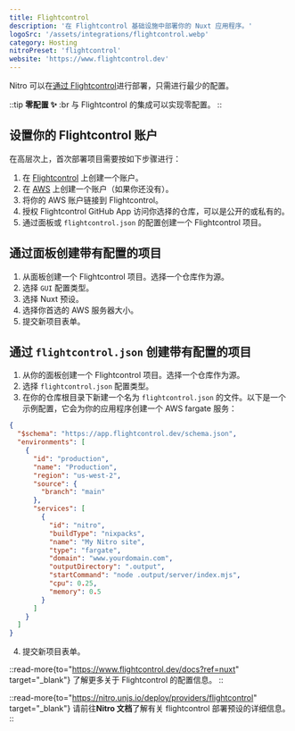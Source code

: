 ```yaml
---
title: Flightcontrol
description: '在 Flightcontrol 基础设施中部署你的 Nuxt 应用程序。'
logoSrc: '/assets/integrations/flightcontrol.webp'
category: Hosting
nitroPreset: 'flightcontrol'
website: 'https://www.flightcontrol.dev'
---
```


Nitro 可以在[通过 Flightcontrol](https://flightcontrol.dev?ref=nuxt)进行部署，只需进行最少的配置。

::tip
**零配置 ✨**
:br
与 Flightcontrol 的集成可以实现零配置。
::

## 设置你的 Flightcontrol 账户

在高层次上，首次部署项目需要按如下步骤进行：

1. 在 [Flightcontrol](https://app.flightcontrol.dev/signup?ref=nuxt) 上创建一个账户。
2. 在 [AWS](https://portal.aws.amazon.com/billing/signup) 上创建一个账户（如果你还没有）。
3. 将你的 AWS 账户链接到 Flightcontrol。
4. 授权 Flightcontrol GitHub App 访问你选择的仓库，可以是公开的或私有的。
5. 通过面板或 `flightcontrol.json` 的配置创建一个 Flightcontrol 项目。

## 通过面板创建带有配置的项目

1. 从面板创建一个 Flightcontrol 项目。选择一个仓库作为源。
2. 选择 `GUI` 配置类型。
3. 选择 Nuxt 预设。
4. 选择你首选的 AWS 服务器大小。
5. 提交新项目表单。

## 通过 `flightcontrol.json` 创建带有配置的项目

1. 从你的面板创建一个 Flightcontrol 项目。选择一个仓库作为源。
2. 选择 `flightcontrol.json` 配置类型。
3. 在你的仓库根目录下新建一个名为 `flightcontrol.json` 的文件。以下是一个示例配置，它会为你的应用程序创建一个 AWS fargate 服务：

```json [flightcontrol.json]
{
  "$schema": "https://app.flightcontrol.dev/schema.json",
  "environments": [
    {
      "id": "production",
      "name": "Production",
      "region": "us-west-2",
      "source": {
        "branch": "main"
      },
      "services": [
        {
          "id": "nitro",
          "buildType": "nixpacks",
          "name": "My Nitro site",
          "type": "fargate",
          "domain": "www.yourdomain.com",
          "outputDirectory": ".output",
          "startCommand": "node .output/server/index.mjs",
          "cpu": 0.25,
          "memory": 0.5
        }
      ]
    }
  ]
}
```

4. 提交新项目表单。

::read-more{to="https://www.flightcontrol.dev/docs?ref=nuxt" target="_blank"}
了解更多关于 Flightcontrol 的配置信息。
::

::read-more{to="https://nitro.unjs.io/deploy/providers/flightcontrol" target="_blank"}
请前往**Nitro 文档**了解有关 flightcontrol 部署预设的详细信息。
::
